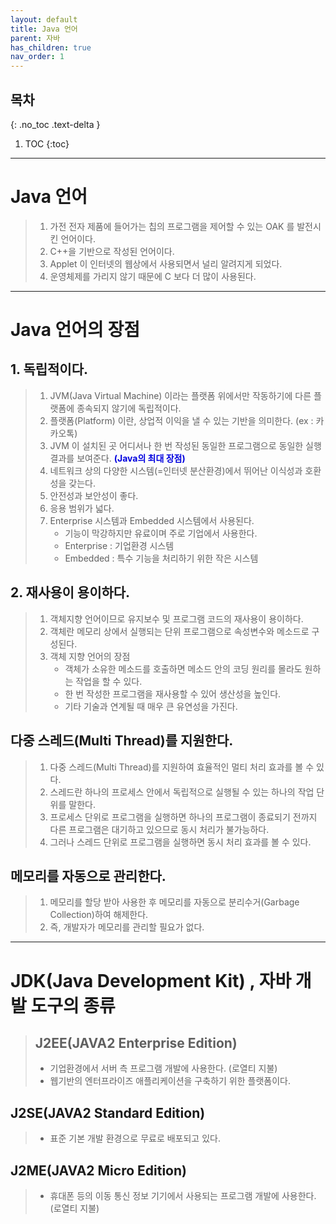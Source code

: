 ```yaml
---
layout: default
title: Java 언어
parent: 자바
has_children: true
nav_order: 1
---
```

## 목차
{: .no_toc .text-delta }

1. TOC
{:toc}
---

# Java 언어
> 1. 가전 전자 제품에 들어가는 칩의 프로그램을 제어할 수 있는 OAK 를 발전시킨 언어이다.
> 2. C++을 기반으로 작성된 언어이다.
> 3. Applet 이 인터넷의 웹상에서 사용되면서 널리 알려지게 되었다.
> 4. 운영체제를 가리지 않기 때문에 C 보다 더 많이 사용된다.

---

# Java 언어의 장점
## 1. 독립적이다.
> 1. JVM(Java Virtual Machine) 이라는 플랫폼 위에서만 작동하기에 다른 플랫폼에 종속되지 않기에 독립적이다.
> 2. 플랫폼(Platform) 이란, 상업적 이익을 낼 수 있는 기반을 의미한다. (ex : 카카오톡)
> 3. JVM 이 설치된 곳 어디서나 한 번 작성된 동일한 프로그램으로 동일한 실행 결과를 보여준다. **<font color='#0101DF'>(Java의 최대 장점)</font>**
> 4. 네트워크 상의 다양한 시스템(=인터넷 분산환경)에서 뛰어난 이식성과 호환성을 갖는다.
> 5. 안전성과 보안성이 좋다.
> 6. 응용 범위가 넓다.
> 7. Enterprise 시스템과 Embedded 시스템에서 사용된다.
>    + 기능이 막강하지만 유료이며 주로 기업에서 사용한다.
>    + Enterprise : 기업환경 시스템
>    + Embedded : 특수 기능을 처리하기 위한 작은 시스템
>
## 2. 재사용이 용이하다.
> 1. 객체지향 언어이므로 유지보수 및 프로그램 코드의 재사용이 용이하다.
> 2. 객체란 메모리 상에서 실행되는 단위 프로그램으로 속성변수와 메소드로 구성된다.
> 3. 객체 지향 언어의 장점
>    + 객체가 소유한 메소드를 호출하면 메소드 안의 코딩 원리를 몰라도 원하는 작업을 할 수 있다.
>    + 한 번 작성한 프로그램을 재사용할 수 있어 생산성을 높인다.
>    + 기타 기술과 연계될 때 매우 큰 유연성을 가진다.
>
## 다중 스레드(Multi Thread)를 지원한다.
> 1. 다중 스레드(Multi Thread)를 지원하여 효율적인 멀티 처리 효과를 볼 수 있다.
> 2. 스레드란 하나의 프로세스 안에서 독립적으로 실행될 수 있는 하나의 작업 단위를 말한다.
> 3. 프로세스 단위로 프로그램을 실행하면 하나의 프로그램이 종료되기 전까지 다른 프로그램은 대기하고 있으므로 동시 처리가 불가능하다.
> 4. 그러나 스레드 단위로 프로그램을 실행하면 동시 처리 효과를 볼 수 있다.
>
## 메모리를 자동으로 관리한다.
> 1. 메모리를 할당 받아 사용한 후 메모리를 자동으로 분리수거(Garbage Collection)하여 해제한다.
> 2. 즉, 개발자가 메모리를 관리할 필요가 없다.

---

# JDK(Java Development Kit) , 자바 개발 도구의 종류
> ## J2EE(JAVA2 Enterprise Edition)
> + 기업환경에서 서버 측 프로그램 개발에 사용한다. (로열티 지불)
> + 웹기반의 엔터프라이즈 애플리케이션을 구축하기 위한 플랫폼이다.
>
## J2SE(JAVA2 Standard Edition)
> + 표준 기본 개발 환경으로 무료로 배포되고 있다.
>
## J2ME(JAVA2 Micro Edition)
> + 휴대폰 등의 이동 통신 정보 기기에서 사용되는 프로그램 개발에 사용한다. (로열티 지불)

